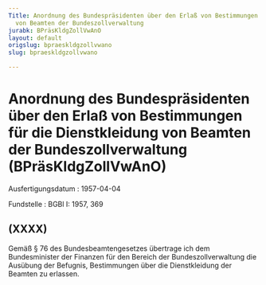 ```yaml
---
Title: Anordnung des Bundespräsidenten über den Erlaß von Bestimmungen für die Dienstkleidung
  von Beamten der Bundeszollverwaltung
jurabk: BPräsKldgZollVwAnO
layout: default
origslug: bpraeskldgzollvwano
slug: bpraeskldgzollvwano

---
```


# Anordnung des Bundespräsidenten über den Erlaß von Bestimmungen für die Dienstkleidung von Beamten der Bundeszollverwaltung (BPräsKldgZollVwAnO)

Ausfertigungsdatum
:   1957-04-04

Fundstelle
:   BGBl I: 1957, 369



## (XXXX)

Gemäß § 76 des Bundesbeamtengesetzes übertrage ich dem Bundesminister
der Finanzen für den Bereich der Bundeszollverwaltung die Ausübung der
Befugnis, Bestimmungen über die Dienstkleidung der Beamten zu
erlassen.

